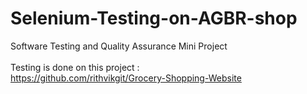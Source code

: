 # Selenium-Testing-on-AGBR-shop
Software Testing and Quality Assurance Mini Project <br />
<br />
Testing is done on this project : <br />
https://github.com/rithvikgit/Grocery-Shopping-Website
